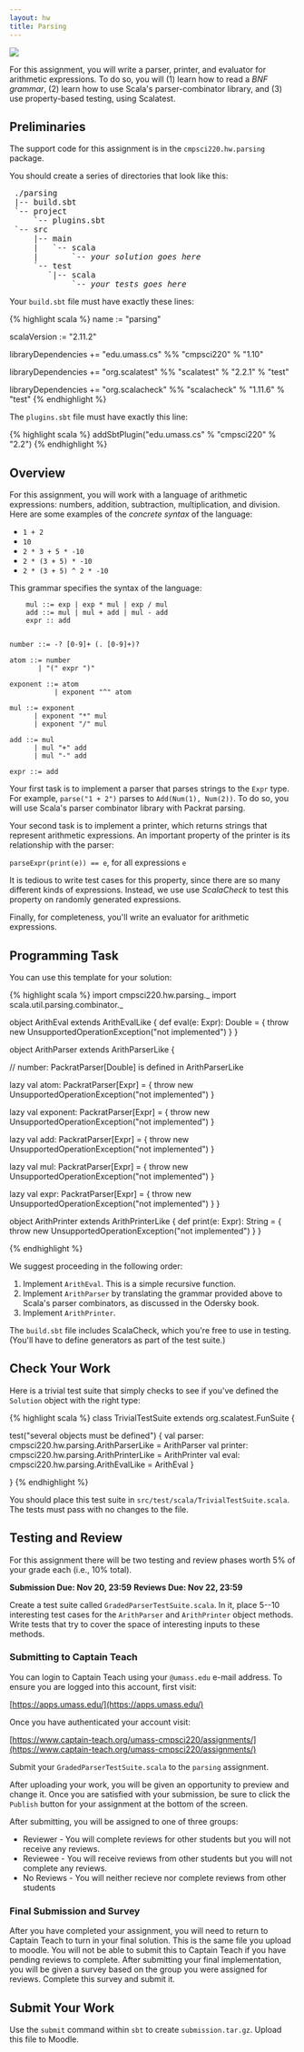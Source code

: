 ```yaml
---
layout: hw
title: Parsing
---
```


<a href="http://xkcd.com/1171/"><img src="http://imgs.xkcd.com/comics/perl_problems.png"></a>

For this assignment, you will write a parser, printer, and evaluator for arithmetic
expressions.  To do so, you will (1) learn how to read a *BNF grammar*, (2)
learn how to use Scala's parser-combinator library, and (3) use property-based
testing, using Scalatest.

## Preliminaries

The support code for this assignment is in the `cmpsci220.hw.parsing` package.

You should create a series of directories that look like this:

<pre>
 ./parsing
 |-- build.sbt
 `-- project
     `-- plugins.sbt
 `-- src
     |-- main
     |   `-- scala
     |       `-- <i>your solution goes here</i>
     `-- test
        `|-- scala
             `-- <i>your tests goes here</i>
</pre>

Your `build.sbt` file must have exactly these lines:

{% highlight scala %}
name := "parsing"

scalaVersion := "2.11.2"

libraryDependencies += "edu.umass.cs" %% "cmpsci220" % "1.10"

libraryDependencies += "org.scalatest" %% "scalatest" % "2.2.1" % "test"

libraryDependencies += "org.scalacheck" %% "scalacheck" % "1.11.6" % "test"
{% endhighlight %}

The `plugins.sbt` file must have exactly this line:

{% highlight scala %}
addSbtPlugin("edu.umass.cs" % "cmpsci220" % "2.2")
{% endhighlight %}

## Overview

For this assignment, you will work with a language of arithmetic expressions:
numbers, addition, subtraction, multiplication, and division. Here are some
examples of the *concrete syntax* of the language:

- `1 + 2`
- `10`
- `2 * 3 + 5 * -10`
- `2 * (3 + 5) * -10`
- `2 * (3 + 5) ^ 2 * -10`

This grammar specifies the syntax of the language:

        mul ::= exp | exp * mul | exp / mul
        add ::= mul | mul + add | mul - add
        expr :: add


    number ::= -? [0-9]+ (. [0-9]+)?

    atom ::= number
           | "(" expr ")"

    exponent ::= atom
               | exponent "^" atom

    mul ::= exponent
          | exponent "*" mul
          | exponent "/" mul

    add ::= mul
          | mul "+" add
          | mul "-" add

    expr ::= add

Your first task is to implement a parser that parses strings to the `Expr`
type. For example, `parse("1 + 2")` parses to `Add(Num(1), Num(2))`.
To do so, you will use Scala's parser combinator library with Packrat parsing.

Your second task is to implement a printer, which returns strings that represent
arithmetic expressions. An important property of the printer is its relationship
with the parser:

`parseExpr(print(e)) == e`, for all expressions `e`

It is tedious to write test cases for this property, since there are so many
different kinds of expressions. Instead, we use use *ScalaCheck* to test this
property on randomly generated expressions.

Finally, for completeness, you'll write an evaluator for arithmetic expressions.

## Programming Task

You can use this template for your solution:

{% highlight scala %}
import cmpsci220.hw.parsing._
import scala.util.parsing.combinator._

object ArithEval extends ArithEvalLike {
  def eval(e: Expr): Double = {
    throw new UnsupportedOperationException("not implemented")
  }
}

object ArithParser extends ArithParserLike {

  // number: PackratParser[Double] is defined in ArithParserLike

  lazy val atom: PackratParser[Expr] = {
    throw new UnsupportedOperationException("not implemented")
  }

  lazy val exponent: PackratParser[Expr] = {
    throw new UnsupportedOperationException("not implemented")
  }

  lazy val add: PackratParser[Expr] = {
    throw new UnsupportedOperationException("not implemented")
  }

  lazy val mul: PackratParser[Expr] = {
    throw new UnsupportedOperationException("not implemented")
  }

  lazy val expr: PackratParser[Expr] = {
    throw new UnsupportedOperationException("not implemented")
  }
}

object ArithPrinter extends ArithPrinterLike {
  def print(e: Expr): String = {
    throw new UnsupportedOperationException("not implemented")
  }
}

{% endhighlight %}

We suggest proceeding in the following order:

1. Implement `ArithEval`. This is a simple recursive function.
2. Implement `ArithParser` by translating the grammar provided above to Scala's
   parser combinators, as discussed in the Odersky book.
3. Implement `ArithPrinter`.

The `build.sbt` file includes ScalaCheck, which you're free to use in testing.
(You'll have to define generators as part of the test suite.)

## Check Your Work

Here is a trivial test suite that simply checks to see if you've defined
the `Solution` object with the right type:

{% highlight scala %}
class TrivialTestSuite extends org.scalatest.FunSuite {

  test("several objects must be defined") {
    val parser: cmpsci220.hw.parsing.ArithParserLike = ArithParser
    val printer: cmpsci220.hw.parsing.ArithPrinterLike = ArithPrinter
    val eval: cmpsci220.hw.parsing.ArithEvalLike = ArithEval
  }

}
{% endhighlight %}

You should place this test suite in `src/test/scala/TrivialTestSuite.scala`.
The tests must pass with no changes to the file.

## <a name="review"></a>Testing and Review

For this assignment there will be two testing and review phases worth 5%
of your grade each (i.e., 10% total).

**Submission Due: Nov 20, 23:59**
**Reviews Due: Nov 22, 23:59**

Create a test suite called `GradedParserTestSuite.scala`. In it, place 5--10
interesting test cases for the `ArithParser` and `ArithPrinter` object methods.
Write tests that try to cover the space of interesting inputs to these
methods.

### Submitting to Captain Teach

You can login to Captain Teach using your `@umass.edu` e-mail address. To
ensure you are logged into this account, first visit:

[https://apps.umass.edu/](https://apps.umass.edu/)

Once you have authenticated your account visit:

[https://www.captain-teach.org/umass-cmpsci220/assignments/](https://www.captain-teach.org/umass-cmpsci220/assignments/)

Submit your `GradedParserTestSuite.scala` to the `parsing` assignment.

After uploading your work, you will be given an opportunity to preview and
change it. Once you are satisfied with your submission, be sure to click
the `Publish` button for your assignment at the bottom of the screen.

After submitting, you will be assigned to one of three groups:

  * Reviewer - You will complete reviews for other students but you will
    not receive any reviews.
  * Reviewee - You will receive reviews from other students but you will
    not complete any reviews.
  * No Reviews - You will neither recieve nor complete reviews from other
    students

### Final Submission and Survey

After you have completed your assignment, you will need to return to Captain
Teach to turn in your final solution. This is the same file you upload to 
moodle. You will not be able to submit this to Captain Teach if you have
pending reviews to complete. After submitting your final implementation,
you will be given a survey based on the group you were assigned for reviews.
Complete this survey and submit it.

## Submit Your Work

Use the `submit` command within `sbt` to create `submission.tar.gz`. Upload
this file to Moodle.
